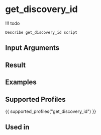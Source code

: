 

# get_discovery_id

<!-- prettier-ignore -->
!!! todo

    Describe get_discovery_id script

## Input Arguments

## Result

## Examples

## Supported Profiles

{{ supported_profiles("get_discovery_id") }}

## Used in
